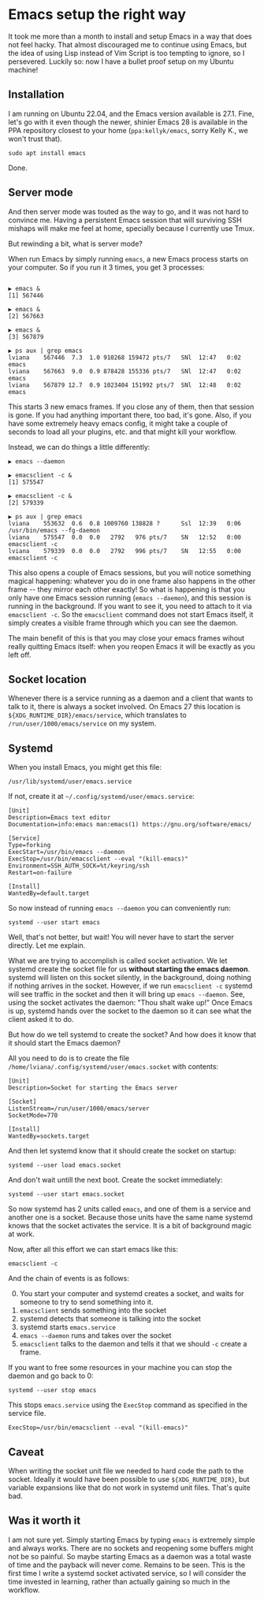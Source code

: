 # Emacs setup the right way

It took me more than a month to install and setup Emacs in a way that does not
feel hacky. That almost discouraged me to continue using Emacs, but the idea of
using Lisp instead of Vim Script is too tempting to ignore, so I persevered.
Luckily so: now I have a bullet proof setup on my Ubuntu machine!


## Installation

I am running on Ubuntu 22.04, and the Emacs version available is 27.1. Fine,
let's go with it even though the newer, shinier Emacs 28 is available in the PPA
repository closest to your home (`ppa:kellyk/emacs`, sorry Kelly K., we won't
trust that).

    sudo apt install emacs

Done.


## Server mode
And then server mode was touted as the way to go, and it was not hard to
convince me. Having a persistent Emacs session that will surviving SSH mishaps
will make me feel at home, specially because I currently use Tmux.

But rewinding a bit, what is server mode?

When run Emacs by simply running `emacs`, a new Emacs process starts on your
computer. So if you run it 3 times, you get 3 processes:

```

▶ emacs &
[1] 567446

▶ emacs &
[2] 567663

▶ emacs &
[3] 567879

▶ ps aux | grep emacs
lviana    567446  7.3  1.0 910268 159472 pts/7   SNl  12:47   0:02 emacs
lviana    567663  9.0  0.9 878428 155336 pts/7   SNl  12:47   0:02 emacs
lviana    567879 12.7  0.9 1023404 151992 pts/7  SNl  12:48   0:02 emacs
```

This starts 3 new emacs frames. If you close any of them, then that session is
gone. If you had anything important there, too bad, it's gone. Also, if you have
some extremely heavy emacs config, it might take a couple of seconds to load all
your plugins, etc. and that might kill your workflow.

Instead, we can do things a little differently:

```
▶ emacs --daemon

▶ emacsclient -c &
[1] 575547

▶ emacsclient -c &
[2] 579339

▶ ps aux | grep emacs
lviana    553632  0.6  0.8 1009760 138828 ?      Ssl  12:39   0:06 /usr/bin/emacs --fg-daemon
lviana    575547  0.0  0.0   2792   976 pts/7    SN   12:52   0:00 emacsclient -c
lviana    579339  0.0  0.0   2792   996 pts/7    SN   12:55   0:00 emacsclient -c
```

This also opens a couple of Emacs sessions, but you will notice something
magical happening: whatever you do in one frame also happens in the other frame
-- they mirror each other exactly! So what is happening is that you only have
one Emacs session running (`emacs --daemon`), and this session is running in the
background. If you want to see it, you need to attach to it via `emacsclient
-c`. So the `emacsclient` command does not start Emacs itself, it simply creates
a visible frame through which you can see the daemon.

The main benefit of this is that you may close your emacs frames wihout really
quitting Emacs itself: when you reopen Emacs it will be exactly as you left off.


## Socket location

Whenever there is a service running as a daemon and a client that wants to talk
to it, there is always a socket involved. On Emacs 27 this location is
`${XDG_RUNTIME_DIR}/emacs/service`, which translates to
`/run/user/1000/emacs/service` on my system.


## Systemd
When you install Emacs, you might get this file:

    /usr/lib/systemd/user/emacs.service

If not, create it at `~/.config/systemd/user/emacs.service`:

    [Unit]
    Description=Emacs text editor
    Documentation=info:emacs man:emacs(1) https://gnu.org/software/emacs/

    [Service]
    Type=forking
    ExecStart=/usr/bin/emacs --daemon
    ExecStop=/usr/bin/emacsclient --eval "(kill-emacs)"
    Environment=SSH_AUTH_SOCK=%t/keyring/ssh
    Restart=on-failure

    [Install]
    WantedBy=default.target

So now instead of running `emacs --daemon` you can conveniently run:

    systemd --user start emacs

Well, that's not better, but wait! You will never have to start the server
directly. Let me explain.

What we are trying to accomplish is called socket activation. We let systemd
create the socket file for us **without starting the emacs daemon**. systemd
will listen on this socket silently, in the background, doing nothing if nothing
arrives in the socket. However, if we run `emacsclient -c` systemd will see
traffic in the socket and then it will bring up `emacs --daemon`. See, using the
socket activates the daemon: "Thou shalt wake up!" Once Emacs is up, systemd
hands over the socket to the daemon so it can see what the client asked it to
do.

But how do we tell systemd to create the socket? And how does it know that it
should start the Emacs daemon?

All you need to do is to create the file
`/home/lviana/.config/systemd/user/emacs.socket` with contents:

    [Unit]
    Description=Socket for starting the Emacs server

    [Socket]
    ListenStream=/run/user/1000/emacs/server
    SocketMode=770

    [Install]
    WantedBy=sockets.target

And then let systemd know that it should create the socket on startup:

    systemd --user load emacs.socket

And don't wait untill the next boot. Create the socket immediately:

    systemd --user start emacs.socket

So now systemd has 2 units called `emacs`, and one of them is a service and
another one is a socket. Because those units have the same name systemd knows
that the socket activates the service. It is a bit of background magic at work.

Now, after all this effort we can start emacs like this:

    emacsclient -c

And the chain of events is as follows:

0. You start your computer and systemd creates a socket, and waits for someone
   to try to send something into it.
1. `emacsclient` sends something into the socket
2. systemd detects that someone is talking into the socket
3. systemd starts `emacs.service`
4. `emacs --daemon` runs and takes over the socket
5. `emacsclient` talks to the daemon and tells it that we should `-c` create a
   frame.

If you want to free some resources in your machine you can stop the daemon and
go back to 0:

    systemd --user stop emacs

This stops `emacs.service` using the `ExecStop` command as specified in the
service file.

    ExecStop=/usr/bin/emacsclient --eval "(kill-emacs)"


## Caveat

When writing the socket unit file we needed to hard code the path to the socket.
Ideally it would have been possible to use `${XDG_RUNTIME_DIR}`, but variable
expansions like that do not work in systemd unit files. That's quite bad.

## Was it worth it

I am not sure yet. Simply starting Emacs by typing `emacs` is extremely simple
and always works. There are no sockets and reopening some buffers might not be
so painful. So maybe starting Emacs as a daemon was a total waste of time and
the payback will never come. Remains to be seen. This is the first time I write
a systemd socket activated service, so I will consider the time invested in
learning, rather than actually gaining so much in the workflow.
